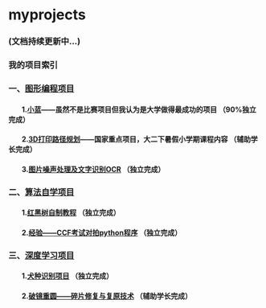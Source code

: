# myprojects
### (文档持续更新中...)
### 我的项目索引
### 一、[图形编程项目](https://github.com/Jinzhe-Zhang/myprojects/tree/master/DeepLearning)
#### &nbsp;&nbsp;&nbsp;&nbsp;&nbsp;&nbsp;&nbsp;&nbsp;1.[小蓝](https://github.com/Jinzhe-Zhang/Indigo3D)——虽然不是比赛项目但我认为是大学做得最成功的项目 （90%独立完成）
#### &nbsp;&nbsp;&nbsp;&nbsp;&nbsp;&nbsp;&nbsp;&nbsp;2.[3D打印路径规划](https://github.com/Jinzhe-Zhang/Red_Black_Tree)——国家重点项目，大二下暑假小学期课程内容 （辅助学长完成）
#### &nbsp;&nbsp;&nbsp;&nbsp;&nbsp;&nbsp;&nbsp;&nbsp;3.[图片噪声处理及文字识别OCR](https://github.com/Jinzhe-Zhang/Noise_map_and_OCR) （独立完成）
### 二、[算法自学项目](https://github.com/Jinzhe-Zhang/myprojects/tree/master/Algorithm)
#### &nbsp;&nbsp;&nbsp;&nbsp;&nbsp;&nbsp;&nbsp;&nbsp;1.[红黑树自制教程](https://github.com/Jinzhe-Zhang/Red_Black_Tree) （独立完成）
#### &nbsp;&nbsp;&nbsp;&nbsp;&nbsp;&nbsp;&nbsp;&nbsp;2.[经验——CCF考试对拍python程序](https://github.com/Jinzhe-Zhang/dp) （独立完成）
### 三、[深度学习项目](https://github.com/Jinzhe-Zhang/myprojects/tree/master/DeepLearning)
#### &nbsp;&nbsp;&nbsp;&nbsp;&nbsp;&nbsp;&nbsp;&nbsp;1.[犬种识别项目](https://github.com/Jinzhe-Zhang/Dog_species_recognition) （独立完成）
#### &nbsp;&nbsp;&nbsp;&nbsp;&nbsp;&nbsp;&nbsp;&nbsp;2.[破镜重圆——碎片修复与复原技术](https://github.com/Jinzhe-Zhang/Dog_species_recognition) （辅助学长完成）
